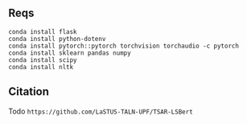 ## Reqs
```
conda install flask
conda install python-dotenv
conda install pytorch::pytorch torchvision torchaudio -c pytorch
conda install sklearn pandas numpy 
conda install scipy
conda install nltk
```

## Citation
Todo `https://github.com/LaSTUS-TALN-UPF/TSAR-LSBert`